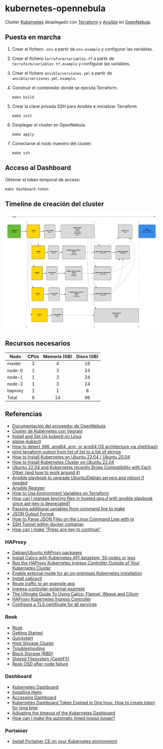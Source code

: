 # kubernetes-opennebula

Cluster [Kubernetes](https://kubernetes.io) desplegado con [Terraform](https://www.terraform.io)
y [Ansible](https://www.ansible.com) en [OpenNebula](https://opennebula.io).

## Puesta en marcha

1. Crear el fichero `.env` a partir de `env-example` y configurar las variables.
2. Crear el fichero `terraform/variables.tf` a partir de `terraform/variables.tf.example` y configurar las variables.
3. Crear el fichero `ansible/versiones.yml` a partir de `ansible/versiones.yml.example`.
4. Construir el contenedor donde se ejecuta Terraform.

    ```shell
    make build
    ```
5. Crear la clave privada SSH para Ansible e inicializar Terraform.

    ```shell
    make init
    ```

6. Desplegar el cluster en OpenNebula.

    ```shell
    make apply
    ```

7. Conectarse al nodo maestro del cluster.

    ```shell
    make ssh
    ```

## Acceso al Dashboard

Obtener el token temporal de acceso:

```shell
make dashboard-token
```

## Timeline de creación del cluster

![](docs/orden_creacion_kubernetes.png)

## Recursos necesarios

| Nodo    | CPUs | Memoria (GB) | Disco (GB) |
|---------|:----:|:------------:|:----------:|
| master  |  2   |      4       |     16     |
| node-0  |  1   |      3       |     24     |
| node-1  |  1   |      3       |     24     |
| node-2  |  1   |      3       |     24     |
| haproxy |  1   |      1       |     8      |
| Total   |  6   |      14      |     96     |

## Referencias

- [Documentación del proveedor de OpenNebula](https://registry.terraform.io/providers/OpenNebula/opennebula/latest/docs)
- [Cluster de Kubernetes con Vagrant](https://github.com/ijaureguialzo/vagrant-kubernetes)
- [Install and Set Up kubectl on Linux](https://kubernetes.io/docs/tasks/tools/install-kubectl-linux/)
- [alpine-kubectl](https://github.com/wayarmy/alpine-kubectl/blob/master/1.8.0/Dockerfile)
- [How to detect 386, amd64, arm, or arm64 OS architecture via shell/bash](https://stackoverflow.com/questions/48678152/how-to-detect-386-amd64-arm-or-arm64-os-architecture-via-shell-bash)
- [print terraform output from list of list to a list of strings](https://stackoverflow.com/questions/71748316/print-terraform-output-from-list-of-list-to-a-list-of-strings)
- [How to Install Kubernetes on Ubuntu 22.04 / Ubuntu 20.04](https://www.itzgeek.com/how-tos/linux/ubuntu-how-tos/install-kubernetes-on-ubuntu-22-04.html)
- [How to Install Kubernetes Cluster on Ubuntu 22.04](https://www.linuxtechi.com/install-kubernetes-on-ubuntu-22-04/)
- [Ubuntu 22.04 and Kubernetes recently Broke Compatibility with Each Other (and how to work around it)](https://www.learnlinux.tv/ubuntu-22-04-and-kubernetes-recently-broke-compatibility-with-each-other-and-how-to-work-around-it/)
- [Ansible playbook to upgrade Ubuntu/Debian servers and reboot if needed](https://www.jeffgeerling.com/blog/2022/ansible-playbook-upgrade-ubuntudebian-servers-and-reboot-if-needed)
- [Ansible Register](https://www.educba.com/ansible-register/)
- [How to Use Environment Variables on Terraform](https://medium.com/codex/how-to-use-environment-variables-on-terraform-f2ab6f95f82d)
- [How can I manage keyring files in trusted.gpg.d with ansible playbook since apt-key is deprecated?](https://stackoverflow.com/a/73805885)
- [Passing additional variables from command line to make](https://stackoverflow.com/questions/2826029/passing-additional-variables-from-command-line-to-make)
- [JSON Output Format](https://developer.hashicorp.com/terraform/internals/json-format)
- [How to Parse JSON Files on the Linux Command Line with jq](https://www.howtogeek.com/529219/how-to-parse-json-files-on-the-linux-command-line-with-jq/)
- [SSH Tunnel within docker container](https://stackoverflow.com/questions/60116630/ssh-tunnel-within-docker-container)
- [How can I make "Press any key to continue"](https://unix.stackexchange.com/questions/293940/how-can-i-make-press-any-key-to-continue)

### HAProxy

- [Debian/Ubuntu HAProxy packages](https://haproxy.debian.net)
- [Install Calico with Kubernetes API datastore, 50 nodes or less](https://docs.tigera.io/calico/3.25/getting-started/kubernetes/self-managed-onprem/onpremises#install-calico-with-kubernetes-api-datastore-50-nodes-or-less)
- [Run the HAProxy Kubernetes Ingress Controller Outside of Your Kubernetes Cluster](https://www.haproxy.com/blog/run-the-haproxy-kubernetes-ingress-controller-outside-of-your-kubernetes-cluster/)
- [Enable external mode for an on-premises Kubernetes installation](https://www.haproxy.com/documentation/kubernetes/latest/installation/community/external-mode/external-mode-on-premises/)
- [Install calicoctl](https://docs.tigera.io/calico/3.25/operations/calicoctl/install)
- [Route traffic to an example app](https://www.haproxy.com/documentation/kubernetes/latest/usage/ingress/)
- [ingress-controller-external-example](https://github.com/haproxytechblog/ingress-controller-external-example/blob/master/app.yaml)
- [The Ultimate Guide To Using Calico, Flannel, Weave and Cilium](https://platform9.com/blog/the-ultimate-guide-to-using-calico-flannel-weave-and-cilium/)
- [HAProxy Kubernetes Ingress Controller](https://github.com/haproxytech/kubernetes-ingress)
- [Configure a TLS certificate for all services](https://www.haproxy.com/documentation/kubernetes-ingress/ingress-tutorials/terminate-ssl/#configure-a-tls-certificate-for-all-services)

### Rook

- [Rook](https://rook.io)
- [Getting Started](https://rook.io/docs/rook/v1.10/Getting-Started/intro/)
- [Quickstart](https://rook.io/docs/rook/v1.10/Getting-Started/quickstart/)
- [Host Storage Cluster](https://rook.io/docs/rook/v1.10/CRDs/Cluster/host-cluster/)
- [Troubleshooting](https://rook.io/docs/rook/v1.10/Troubleshooting/ceph-toolbox/)
- [Block Storage (RBD)](https://rook.io/docs/rook/v1.10/Storage-Configuration/Block-Storage-RBD/block-storage/)
- [Shared Filesystem (CephFS)](https://rook.io/docs/rook/v1.10/Storage-Configuration/Shared-Filesystem-CephFS/filesystem-storage/)
- [Rook OSD after node failure](https://stackoverflow.com/a/59885815)

### Dashboard

- [Kubernetes Dashboard](https://github.com/kubernetes/dashboard)
- [Installing Helm](https://helm.sh/docs/intro/install/)
- [Accessing Dashboard](https://github.com/kubernetes/dashboard/blob/master/docs/user/accessing-dashboard/README.md)
- [Kubernetes Dashboard Token Expired in One hour. How to create token for long time](https://stackoverflow.com/questions/73416660/kubernetes-dashboard-token-expired-in-one-hour-how-to-create-token-for-long-tim)
- [Adjusting the timeout of the Kubernetes Dashboard](https://blinkeye.github.io/post/public/2019-05-30-kubernetes-dashboard/)
- [How can I make the automatic timed logout longer?](https://stackoverflow.com/questions/58012223/how-can-i-make-the-automatic-timed-logout-longer)

### Portainer

- [Install Portainer CE on your Kubernetes environment](https://docs.portainer.io/start/install-ce/server/kubernetes/baremetal)
